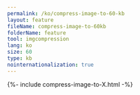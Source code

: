 ```yaml
---
permalink: /ko/compress-image-to-60-kb
layout: feature
fileName: compress-image-to-60kb
folderName: feature
tool: imgcompression
lang: ko
size: 60
type: kb
nointernationalization: true
---
```

{%- include compress-image-to-X.html -%}       
